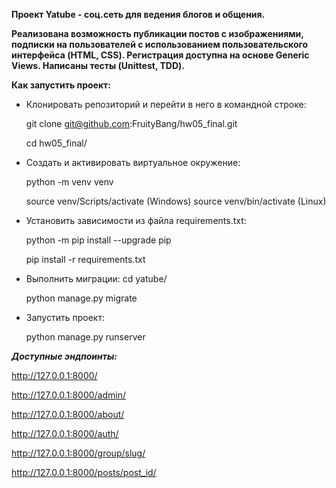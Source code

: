 **Проект Yatube - соц.сеть для ведения блогов и общения.**

**Реализована возможность публикации постов с изображениями, подписки на пользователей с
использованием пользовательского интерфейса (HTML, CSS). Регистрация доступна на основе
Generic Views. Написаны тесты (Unittest, TDD).**


**Как запустить проект:**

- Клонировать репозиторий и перейти в него в командной строке:

  git clone git@github.com:FruityBang/hw05_final.git

  cd hw05_final/

- Cоздать и активировать виртуальное окружение:

  python -m venv venv

  source venv/Scripts/activate (Windows)
  source venv/bin/activate (Linux)

- Установить зависимости из файла requirements.txt:

  python -m pip install --upgrade pip

  pip install -r requirements.txt

- Выполнить миграции:
  cd yatube/

  python manage.py migrate

- Запустить проект:

  python manage.py runserver

***Доступные эндпоинты:***

http://127.0.0.1:8000/

http://127.0.0.1:8000/admin/

http://127.0.0.1:8000/about/

http://127.0.0.1:8000/auth/

http://127.0.0.1:8000/group/slug/

http://127.0.0.1:8000/posts/post_id/
